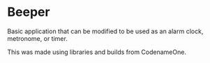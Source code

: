 # Beeper
Basic application that can be modified to be used as an alarm clock, metronome, or timer.

This was made using libraries and builds from CodenameOne.
